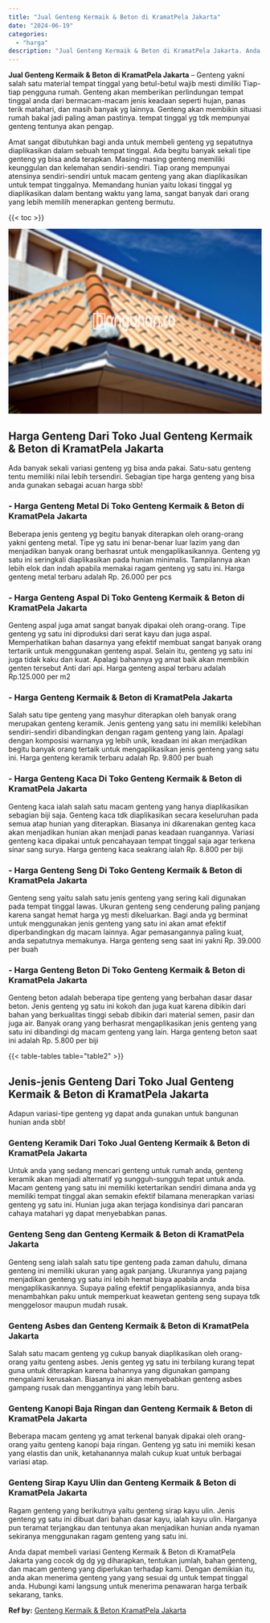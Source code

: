 ```yaml
---
title: "Jual Genteng Kermaik & Beton di KramatPela Jakarta"
date: "2024-06-19"
categories: 
  - "harga"
description: "Jual Genteng Kermaik & Beton di KramatPela Jakarta. Anda dapat membeli variasi Genteng Kermaik & Beton di KramatPela Jakarta yang cocok dg dg yg diharapkan,..."
---
```


**Jual Genteng Kermaik & Beton di KramatPela Jakarta** – Genteng yakni salah satu material tempat tinggal yang betul-betul wajib mesti dimiliki Tiap-tiap pengguna rumah. Genteng akan memberikan perlindungan tempat tinggal anda dari bermacam-macam jenis keadaan seperti hujan, panas terik matahari, dan masih banyak yg lainnya. Genteng akan membikin situasi rumah bakal jadi paling aman pastinya. tempat tinggal yg tdk mempunyai genteng tentunya akan pengap.

Amat sangat dibutuhkan bagi anda untuk membeli genteng yg sepatutnya diaplikasikan dalam sebuah tempat tinggal. Ada begitu banyak sekali tipe genteng yg bisa anda terapkan. Masing-masing genteng memiliki keunggulan dan kelemahan sendiri-sendiri. Tiap orang mempunyai atensinya sendiri-sendiri untuk macam genteng yang akan diaplikasikan untuk tempat tinggalnya. Memandang hunian yaitu lokasi tinggal yg diaplikasikan dalam bentang waktu yang lama, sangat banyak dari orang yang lebih memilih menerapkan genteng bermutu.

{{< toc >}}

![Jual Genteng Kermaik & Beton di KramatPela Jakarta](/images/genteng-minimalis-murah03.png)

## Harga Genteng Dari Toko Jual Genteng Kermaik & Beton di KramatPela Jakarta

Ada banyak sekali variasi genteng yg bisa anda pakai. Satu-satu genteng tentu memiliki nilai lebih tersendiri. Sebagian tipe harga genteng yang bisa anda gunakan sebagai acuan harga sbb!

### \- Harga Genteng Metal Di Toko Genteng Kermaik & Beton di KramatPela Jakarta

Beberapa jenis genteng yg begitu banyak diterapkan oleh orang-orang yakni genteng metal. Tipe yg satu ini benar-benar luar lazim yang dan menjadikan banyak orang berhasrat untuk mengaplikasikannya. Genteng yg satu ini seringkali diaplikasikan pada hunian minimalis. Tampilannya akan lebih elok dan indah apabila memakai ragam genteng yg satu ini. Harga genteng metal terbaru adalah Rp. 26.000 per pcs

### \- Harga Genteng Aspal Di Toko Genteng Kermaik & Beton di KramatPela Jakarta

Genteng aspal juga amat sangat banyak dipakai oleh orang-orang. Tipe genteng yg satu ini diproduksi dari serat kayu dan juga aspal. Memperhatikan bahan dasarnya yang efektif membuat sangat banyak orang tertarik untuk menggunakan genteng aspal. Selain itu, genteng yg satu ini juga tidak kaku dan kuat. Apalagi bahannya yg amat baik akan membikin genten tersebut Anti dari api. Harga genteng aspal terbaru adalah Rp.125.000 per m2

### \- Harga Genteng Kermaik & Beton di KramatPela Jakarta

Salah satu tipe genteng yang masyhur diterapkan oleh banyak orang merupakan genteng keramik. Jenis genteng yang satu ini memiliki kelebihan sendiri-sendiri dibandingkan dengan ragam genteng yang lain. Apalagi dengan komposisi warnanya yg lebih unik, keadaan ini akan menjadikan begitu banyak orang tertaik untuk mengaplikasikan jenis genteng yang satu ini. Harga genteng keramik terbaru adalah Rp. 9.800 per buah

### \- Harga Genteng Kaca Di Toko Genteng Kermaik & Beton di KramatPela Jakarta

Genteng kaca ialah salah satu macam genteng yang hanya diaplikasikan sebagian biji saja. Genteng kaca tdk diaplikasikan secara keseluruhan pada semua atap hunian yang diterapkan. Biasanya ini dikarenakan genteg kaca akan menjadikan hunian akan menjadi panas keadaan ruangannya. Variasi genteng kaca dipakai untuk pencahayaan tempat tinggal saja agar terkena sinar sang surya. Harga genteng kaca seakrang ialah Rp. 8.800 per biji

### \- Harga Genteng Seng Di Toko Genteng Kermaik & Beton di KramatPela Jakarta

Genteng seng yaitu salah satu jenis genteng yang sering kali digunakan pada tempat tinggal lawas. Ukuran genteng seng cenderung paling panjang karena sangat hemat harga yg mesti dikeluarkan. Bagi anda yg berminat untuk menggunakan jenis genteng yang satu ini akan amat efektif diperbandingkan dg macam lainnya. Agar pemasangannya paling kuat, anda sepatutnya memakunya. Harga genteng seng saat ini yakni Rp. 39.000 per buah

### \- Harga Genteng Beton Di Toko Genteng Kermaik & Beton di KramatPela Jakarta

Genteng beton adalah beberapa tipe genteng yang berbahan dasar dasar beton. Jenis genteng yg satu ini kokoh dan juga kuat karena dibikin dari bahan yang berkualitas tinggi sebab dibikin dari material semen, pasir dan juga air. Banyak orang yang berhasrat mengaplikasikan jenis genteng yang satu ini dibandingi dg macam genteng yang lain. Harga genteng beton saat ini adalah Rp. 5.800 per biji

{{< table-tables table="table2" >}}

## Jenis-jenis Genteng Dari Toko Jual Genteng Kermaik & Beton di KramatPela Jakarta

Adapun variasi-tipe genteng yg dapat anda gunakan untuk bangunan hunian anda sbb!

### Genteng Keramik Dari Toko Jual Genteng Kermaik & Beton di KramatPela Jakarta

Untuk anda yang sedang mencari genteng untuk rumah anda, genteng keramik akan menjadi alternatif yg sungguh-sungguh tepat untuk anda. Macam genteng yang satu ini memiliki ketertarikan sendiri dimana anda yg memiliki tempat tinggal akan semakin efektif bilamana menerapkan variasi genteng yg satu ini. Hunian juga akan terjaga kondisinya dari pancaran cahaya matahari yg dapat menyebabkan panas.

### Genteng Seng dan Genteng Kermaik & Beton di KramatPela Jakarta

Genteng seng ialah salah satu tipe genteng pada zaman dahulu, dimana genteng ini memiliki ukuran yang agak panjang. Ukurannya yang pajang menjadikan genteng yg satu ini lebih hemat biaya apabila anda mengaplikasikannya. Supaya paling efektif pengaplikasiannya, anda bisa menambahkan paku untuk memperkuat keawetan genteng seng supaya tdk menggelosor maupun mudah rusak.

### Genteng Asbes dan Genteng Kermaik & Beton di KramatPela Jakarta

Salah satu macam genteng yg cukup banyak diaplikasikan oleh orang-orang yaitu genteng asbes. Jenis genteg yg satu ini terbilang kurang tepat guna untuk diterapkan karena bahannya yang digunakan gampang mengalami kerusakan. Biasanya ini akan menyebabkan genteng asbes gampang rusak dan menggantinya yang lebih baru.

### Genteng Kanopi Baja Ringan dan Genteng Kermaik & Beton di KramatPela Jakarta

Beberapa macam genteng yg amat terkenal banyak dipakai oleh orang-orang yaitu genteng kanopi baja ringan. Genteng yg satu ini memiiki kesan yang elastis dan unik, ketahanannya malah cukup kuat untuk berbagai variasi atap.

### Genteng Sirap Kayu Ulin dan Genteng Kermaik & Beton di KramatPela Jakarta

Ragam genteng yang berikutnya yaitu genteng sirap kayu ulin. Jenis genteng yg satu ini dibuat dari bahan dasar kayu, ialah kayu ulin. Harganya pun teramat terjangkau dan tentunya akan menjadikan hunian anda nyaman sekiranya menggunakan ragam genteng yang satu ini.

Anda dapat membeli variasi Genteng Kermaik & Beton di KramatPela Jakarta yang cocok dg dg yg diharapkan, tentukan jumlah, bahan genteng, dan macam genteng yang diperlukan terhadap kami. Dengan demikian itu, anda akan menerima genteng yang yang sesuai dg untuk tempat tinggal anda. Hubungi kami langsung untuk menerima penawaran harga terbaik sekarang, tanks.

**Ref by:**  [Genteng Kermaik & Beton  KramatPela Jakarta](https://id.wikipedia.org/wiki/Genteng)
